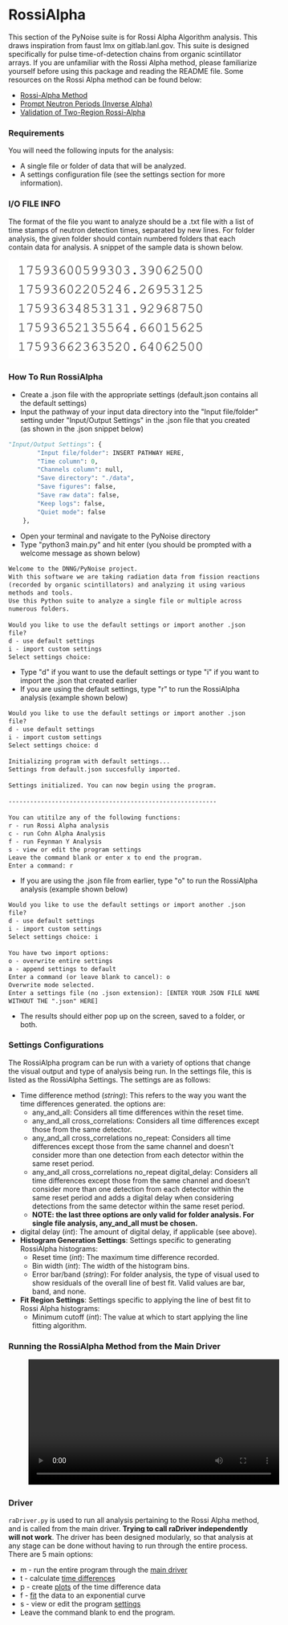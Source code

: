 # RossiAlpha

This section of the PyNoise suite is for Rossi Alpha Algorithm analysis. This draws inspiration from faust lmx on gitlab.lanl.gov. This suite is designed specifically for pulse time-of-detection chains from organic scintillator arrays. If you are unfamiliar with the Rossi Alpha method, please familiarize yourself before using this package and reading the README file. Some resources on the Rossi Alpha method can be found below:


* [Rossi-Alpha Method](https://www.osti.gov/biblio/6188965)
* [Prompt Neutron Periods (Inverse Alpha)](https://doi.org/10.13182/NSE57-A25409)
* [Validation of Two-Region Rossi-Alpha](https://doi.org/10.1016/j.nima.2020.164535)

### Requirements

You will need the following inputs for the analysis:
* A single file or folder of data that will be analyzed.
* A settings configuration file (see the settings section for more information).

### I/O FILE INFO

The format of the file you want to analyze should be a .txt file with a list of time stamps of neutron detection times, separated by new lines. For folder analysis, the given folder should contain numbered folders that each contain data for analysis. A snippet of the sample data is shown below.

<img src="./sample_data.png" width="400" >

### How To Run RossiAlpha
* Create a .json file with the appropriate settings (default.json contains all the default settings)
* Input the pathway of your input data directory into the "Input file/folder" setting under "Input/Output Settings" in the .json file that you created (as shown in the .json snippet below)
```python
"Input/Output Settings": {
        "Input file/folder": INSERT PATHWAY HERE,
        "Time column": 0,
        "Channels column": null,
        "Save directory": "./data",
        "Save figures": false,
        "Save raw data": false,
        "Keep logs": false,
        "Quiet mode": false
    },
```
* Open your terminal and navigate to the PyNoise directory
* Type "python3 main.py" and hit enter (you should be prompted with a welcome message as shown below)
```
Welcome to the DNNG/PyNoise project.
With this software we are taking radiation data from fission reactions (recorded by organic scintillators) and analyzing it using various methods and tools.
Use this Python suite to analyze a single file or multiple across numerous folders.

Would you like to use the default settings or import another .json file?
d - use default settings
i - import custom settings
Select settings choice:
```
* Type "d" if you want to use the default settings or type "i" if you want to import the .json that created earlier
* If you are using the default settings, type "r" to run the RossiAlpha analysis (example shown below)
```
Would you like to use the default settings or import another .json file?
d - use default settings
i - import custom settings
Select settings choice: d

Initializing program with default settings...
Settings from default.json succesfully imported.

Settings initialized. You can now begin using the program.

----------------------------------------------------------

You can utitilze any of the following functions:
r - run Rossi Alpha analysis
c - run Cohn Alpha Analysis
f - run Feynman Y Analysis
s - view or edit the program settings
Leave the command blank or enter x to end the program.
Enter a command: r
```
* If you are using the .json file from earlier, type "o" to run the RossiAlpha analysis (example shown below)
```
Would you like to use the default settings or import another .json file?
d - use default settings
i - import custom settings
Select settings choice: i

You have two import options:
o - overwrite entire settings
a - append settings to default
Enter a command (or leave blank to cancel): o
Overwrite mode selected.
Enter a settings file (no .json extension): [ENTER YOUR JSON FILE NAME WITHOUT THE ".json" HERE]
```
* The results should either pop up on the screen, saved to a folder, or both.

### Settings Configurations

The RossiAlpha program can be run with a variety of options that change the visual output and type of analysis being run. In the settings file, this is listed as the RossiAlpha Settings. The settings are as follows: 
* Time difference method (*string*): This refers to the way you want the time differences generated. the options are:  
    * any_and_all: Considers all time differences within the reset time.
    * any_and_all cross_correlations: Considers all time differences except those from the same detector.
    * any_and_all cross_correlations no_repeat: Considers all time differences except those from the same channel and doesn't consider more than one detection from each detector within the same reset period.
    * any_and_all cross_correlations no_repeat digital_delay: Considers all time differences except those from the same channel and doesn't consider more than one detection from each detector within the same reset period and adds a digital delay when considering detections from the same detector within the same reset period.
    * **NOTE: the last three options are only valid for folder analysis. For single file analysis, any_and_all must be chosen.**
* digital delay (*int*): The amount of digital delay, if applicable (see above).
* **Histogram Generation Settings**: Settings specific to generating RossiAlpha histograms:
    * Reset time (*int*): The maximum time difference recorded.
    * Bin width (*int*): The width of the histogram bins.
    * Error bar/band (*string*): For folder analysis, the type of visual used to show residuals of the overall line of best fit. Valid values are bar, band, and none.
* **Fit Region Settings**: Settings specific to applying the line of best fit to Rossi Alpha histograms:
    * Minimum cutoff (*int*): The value at which to start applying the line fitting algorithm.


### Running the RossiAlpha Method from the Main Driver
<figure class="video_container">
 <video controls="true" allowfullscreen="true" style = "width: 500px;">
 <source src="./RossiAlphaDemo.mp4" type="video/mp4" >
 </video>
</figure>

### Driver
```raDriver.py``` is used to run all analysis pertaining to the Rossi Alpha method, and is called from the main driver. **Trying to call raDriver independently will not work**. The driver has been designed modularly, so that analysis at any stage can be done without having to run through the entire process. There are 5 main options:
* m - run the entire program through the [main driver](#main)
* t - calculate [time differences](#time-difference-calculator)
* p - create [plots](#rossihistogram) of the time difference data
* f - [fit](#fitting) the data to an exponential curve
* s - view or edit the program [settings](#settings-configurations)
* Leave the command blank to end the program.